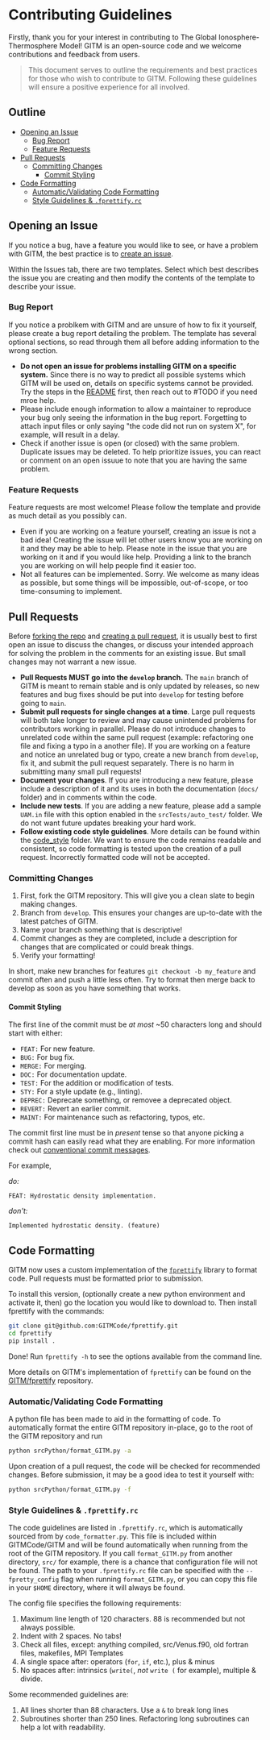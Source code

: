 # Contributing Guidelines

Firstly, thank you for your interest in contributing to The Global
Ionosphere-Thermosphere Model! GITM is an open-source code and we welcome contributions
and feedback from users.

> This document serves to outline the requirements and best practices for those who
wish to contribute to GITM. Following these guidelines will ensure a positive
experience for all involved.

## Outline

- [Opening an Issue](#opening-an-issue)
  - [Bug Report](#bug-report)
  - [Feature Requests](#feature-requests)
- [Pull Requests](#pull-requests)
  - [Committing Changes](#committing-changes)
    - [Commit Styling](#commit-styling)
- [Code Formatting](#code-formatting)
  - [Automatic/Validating Code Formatting](#automaticvalidating-code-formatting)
  - [Style Guidelines \& `.fprettify.rc`](#style-guidelines--fprettifyrc)

## Opening an Issue

If you notice a bug, have a feature you would like to see, or have a problem with GITM,
the best practice is to [create an issue](https://docs.github.com/en/issues/tracking-your-work-with-issues/creating-an-issue#creating-an-issue-from-a-repository).

Within the Issues tab, there are two templates. Select which best describes the issue you
are creating and then modify the contents of the template to describe your issue.

### Bug Report

If you notice a problkem with GITM and are unsure of how to fix it yourself, please
create a bug report detailing the problem. The template has several optional sections,
so read through them all before adding information to the wrong section.

- **Do not open an issue for problems installing GITM on a specific system.** Since
there is no way to predict all possible systems which GITM will be used on, details on
specific systems cannot be provided. Try the steps in the [README](../README.md) first,
then reach out to #TODO if you need mroe help.
- Please include enough information to allow a maintainer to reproduce your bug
only seeing the information in the bug report. Forgetting to attach input files or
only saying "the code did not run on system X", for example, will result in a delay.
- Check if another issue is open (or closed) with the same problem. Duplicate issues
may be deleted. To help prioritize issues, you can react or comment on an open issuue
to note that you are having the same problem.

### Feature Requests

Feature requests are most welcome! Please follow the template and provide as much detail
as you possibly can.

- Even if you are working on a feature yourself, creating an issue is not a bad idea!
Creating the issue will let other users know you are working on it and they may be able
to help. Please note in the issue that you are working on it and if you would like
help. Providing a link to the branch you are working on will help people find it easier
too.
- Not all features can be implemented. Sorry. We welcome as many ideas as possible, but
some things will be impossible, out-of-scope, or too time-consuming to implement.

## Pull Requests

 Before [forking the repo](https://help.github.com/en/github/getting-started-with-github/fork-a-repo)
 and [creating a pull request](https://help.github.com/en/github/collaborating-with-issues-and-pull-requests/proposing-changes-to-your-work-with-pull-requests),
 it is usually best to first open an issue to discuss the changes, or discuss your
 intended approach for solving the problem in the comments for an existing issue.
 But small changes may not warrant a new issue.

- **Pull Requests MUST go into the `develop` branch.** The `main` branch of GITM is meant
to remain stable and is only updated by releases, so new features and bug fixes should be
put into `develop` for testing
before going to `main`.
- **Submit pull requests for single changes at a time**. Large pull requests will both
take longer to review and may cause unintended problems for contributors working in
parallel. Please do not introduce changes to unrelated code within the same pull request
(example: refactoring one file and fixing a typo in a another file). If you
are working on a feature and notice an unrelated bug or typo, create a new branch from
`develop`, fix it, and submit the pull request separately. There is no harm in
submitting many small pull requests!
- **Document your changes**. If you are introducing a new feature, please include
a description of it and its uses in both the documentation (`docs/` folder) and
in comments within the code.
- **Include new tests**. If you are adding a new feature, please add a sample `UAM.in`
file with this option enabled in the `srcTests/auto_test/` folder. We do not want future updates
breaking your hard work.
- **Follow existing code style guidelines**. More details can be found within the
[code_style](../code_style/) folder. We want to ensure the code remains readable and
consistent, so code formatting is tested upon the creation of a pull request. Incorrectly
formatted code will not be accepted.

### Committing Changes

1. First, fork the GITM repository. This will give you a clean slate to begin making changes.
2. Branch from `develop`. This ensures your changes are up-to-date with the latest patches of GITM.
3. Name your branch something that is descriptive!
4. Commit changes as they are completed, include a description for changes that are complicated or could break things.
5. Verify your formatting!

In short, make new branches for features `git checkout -b my_feature` and commit
often and push a little less often. Try to format then merge back to develop as soon as
you have something that works.

#### Commit Styling

The first line of the commit must be *at most* ~50 characters long and
should start with either:

- `FEAT:` For new feature.
- `BUG:` For bug fix.
- `MERGE:` For merging.
- `DOC:` For documentation update.
- `TEST:` For the addition or modification of tests.
- `STY:` For a style update (e.g., linting).
- `DEPREC:` Deprecate something, or removee a deprecated object.
- `REVERT:` Revert an earlier commit.
- `MAINT:` For maintenance such as refactoring, typos, etc.

The commit first line must be in *present* tense so that anyone
picking a commit hash can easily read what they are enabling. For more
information check out [conventional commit
messages](https://www.conventionalcommits.org/en/v1.0.0/).

For example,

*do:*

```gh
FEAT: Hydrostatic density implementation.
```

*don't:*

```gh
Implemented hydrostatic density. (feature)
```

## Code Formatting

GITM now uses a custom implementation of the
[`fprettify`](https://github.com/GITMCode/fprettify) library to format code. Pull
requests must be formatted prior to submission.

To install this version, (optionally create a new python environment and activate it, then) go the location you would like to download to. Then install fprettify with the commands:

```sh
git clone git@github.com:GITMCode/fprettify.git
cd fprettify
pip install .
```

Done! Run `fprettify -h` to see the options available from the command line.

More details on GITM's implementation of `fprettify` can be found on the [GITM/fprettify](https://github.com/GITMCode/fprettify) repository.

### Automatic/Validating Code Formatting

A python file has been made to aid in the formatting of code. To automatically format the entire GITM repository in-place, go to the root of the GITM repository and run

```sh
python srcPython/format_GITM.py -a
```

Upon creation of a pull request, the code will be checked for recommended changes. Before
submission, it may be a good idea to test it yourself with:

```sh
python srcPython/format_GITM.py -f
```

### Style Guidelines & `.fprettify.rc`

The code guidelines are listed in `.fprettify.rc`, which is automatically sourced from by
`code_formatter.py`. This file is included within GITMCode/GITM and will be found
automatically when running from the root of the GITM repository. If you call `format_GITM.py`
from another directory, `src/` for example, there is a chance that configuration file will not
be found. The path to your `.fprettify.rc` file can be specified with the `--fpretty_config`
flag when running `format_GITM.py`, or you can copy this file in your `$HOME` directory, where
it will always be found.

The config file specifies the following requirements:

1. Maximum line length of 120 characters. 88 is recommended but not always possible.
2. Indent with 2 spaces. No tabs!
3. Check all files, except: anything compiled, src/Venus.f90, old fortran files, makefiles, MPI Templates
4. A single space after:  operators (`for`, `if`, etc.), plus & minus
5. No spaces after: intrinsics (`write(`, *not* `write (` for example), multiple & divide.

Some recommended guidelines are:

1. All lines shorter than 88 characters. Use a `&` to break long lines
2. Subroutines shorter than 250 lines. Refactoring long subroutines can help a lot with readability.
